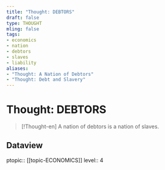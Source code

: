 ```yaml
---
title: "Thought: DEBTORS"
draft: false
type: THOUGHT
mling: false
tags:
- economics
- nation
- debtors
- slaves
- liability
aliases:
- "Thought: A Nation of Debtors"
- "Thought: Debt and Slavery"
---
```

# Thought: DEBTORS
> [!Thought-en]
> A nation of debtors is a nation of slaves.

## Dataview
ptopic:: [[topic-ECONOMICS]]
level:: 4